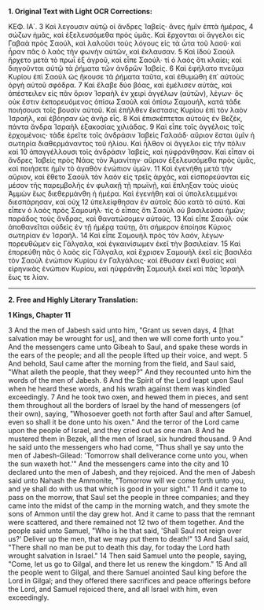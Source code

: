 **1. Original Text with Light OCR Corrections:**

ΚΕΦ. ΙΑ΄.
3 Καὶ λεγουσιν αὐτῷ οἱ ἄνδρες Ἰαβείς· ἄνες ἡμῖν ἑπτὰ ἡμέρας,
4 σώζων ἡμᾶς, καὶ ἐξελευσόμεθα πρὸς ὑμᾶς. Καὶ ἔρχονται οἱ ἄγγελοι εἰς Γαβαὰ πρὸς Σαούλ, καὶ λαλοῦσι τοὺς λόγους εἰς τὰ
ὦτα τοῦ λαοῦ· καὶ ἦραν πᾶς ὁ λαὸς τὴν φωνὴν αὑτῶν, καὶ ἔκλαυσαν.
5 Καὶ ἰδοὺ Σαοὺλ ἤρχετο μετὰ τὸ πρωΐ ἐξ ἀγροῦ, καὶ εἶπε Σαούλ· τί ὁ λαὸς ὅτι κλαίει; καὶ διηγοῦνται αὐτῷ τὰ ῥήματα τῶν ἀνδρῶν Ἰαβείς.
6 Καὶ ἐφήλατο πνεῦμα Κυρίου ἐπὶ Σαοὺλ ὡς ἤκουσε τὰ ῥήματα ταῦτα, καὶ ἐθυμώθη ἐπ᾿ αὐτοὺς ὀργὴ αὐτοῦ σφόδρα.
7 Καὶ ἔλαβε δύο βόας, καὶ ἐμέλισεν αὐτάς, καὶ ἀπέστειλεν εἰς πᾶν ὅριον Ἰσραὴλ ἐν χειρὶ ἀγγέλων (αὐτῶν), λέγων· ὅς οὐκ ἔστιν ἐκπορευόμενος ὀπίσω Σαοὺλ καὶ ὀπίσω Σαμουήλ, κατὰ τάδε ποιήσουσι τοῖς βουσὶν αὐτοῦ. Καὶ ἐπῆλθεν ἔκστασις Κυρίου ἐπὶ τὸν λαὸν Ἰσραήλ, καὶ ἐβόησαν ὡς ἀνὴρ εἷς.
8 Καὶ ἐπισκέπτεται αὐτοὺς ἐν Βεζέκ, πάντα ἄνδρα Ἰσραὴλ ἑξακοσίας χιλιάδας.
9 Καὶ εἶπε τοῖς ἀγγέλοις τοῖς ἐρχομένοις· τάδε ἐρεῖτε τοῖς ἀνδράσιν Ἰαβεὶς Γαλαάδ· αὔριον ἔσται ὑμῖν ἡ σωτηρία διαθερμάναντος τοῦ ἡλίου. Καὶ ἦλθον οἱ ἄγγελοι εἰς τὴν πόλιν καὶ
10 ἀπαγγέλλουσι τοῖς ἀνδράσιν Ἰαβείς, καὶ ηὐφράνθησαν. Καὶ εἶπαν οἱ ἄνδρες Ἰαβεὶς πρὸς Νάας τὸν Ἀμανίτην· αὔριον ἐξελευσόμεθα πρὸς ὑμᾶς, καὶ ποιήσετε ἡμῖν τὸ ἀγαθὸν ἐνώπιον ὑμῶν.
11 Καὶ ἐγενήθη μετὰ τὴν αὔριον, καὶ ἔθετο Σαοὺλ τὸν λαὸν εἰς τρεῖς ἀρχάς, καὶ εἰσπορεύονται εἰς μέσον τῆς παρεμβολῆς ἐν φυλακῇ τῇ πρωϊνῇ, καὶ ἔπληξαν τοὺς υἱοὺς Ἀμμὼν ἕως διεθερμάνθη ἡ ἡμέρα. Καὶ ἐγενήθη καὶ οἱ ὑπολελειμμένοι διεσπάρησαν, καὶ οὐχ
12 ὑπελείφθησαν ἐν αὐτοῖς δύο κατὰ τὸ αὐτό. Καὶ εἶπεν ὁ λαὸς πρὸς Σαμουήλ· τίς ὁ εἶπας ὅτι Σαοὺλ οὐ βασιλεύσει ἡμῶν; παράδος τοὺς ἄνδρας, καὶ θανατώσομεν αὐτούς.
13 Καὶ εἶπε Σαούλ· οὐκ ἀποθανεῖται οὐδεὶς ἐν τῇ ἡμέρᾳ ταύτῃ, ὅτι σήμερον ἐποίησε Κύριος σωτηρίαν ἐν Ἰσραήλ.
14 Καὶ εἶπε Σαμουὴλ πρὸς τὸν λαόν, λέγων· πορευθῶμεν εἰς Γάλγαλα, καὶ ἐγκαινίσωμεν ἐκεῖ τὴν βασιλείαν.
15 Καὶ ἐπορεύθη πᾶς ὁ λαὸς εἰς Γάλγαλα, καὶ ἔχρισεν Σαμουὴλ ἐκεῖ εἰς βασιλέα τὸν Σαοὺλ ἐνώπιον Κυρίου ἐν Γαλγάλοις· καὶ ἔθυσαν ἐκεῖ θυσίας καὶ εἰρηνικὰς ἐνώπιον Κυρίου, καὶ ηὐφράνθη Σαμουὴλ ἐκεῖ καὶ πᾶς Ἰσραὴλ ἕως τε λίαν.

---

**2. Free and Highly Literary Translation:**

**1 Kings, Chapter 11**

3 And the men of Jabesh said unto him, "Grant us seven days,
4 [that salvation may be wrought for us], and then we will come forth unto you." And the messengers came unto Gibeah to Saul, and spake these words in the ears of the people; and all the people lifted up their voice, and wept.
5 And behold, Saul came after the morning from the field, and Saul said, "What aileth the people, that they weep?" And they recounted unto him the words of the men of Jabesh.
6 And the Spirit of the Lord leapt upon Saul when he heard these words, and his wrath against them was kindled exceedingly.
7 And he took two oxen, and hewed them in pieces, and sent them throughout all the borders of Israel by the hand of messengers (of their own), saying, "Whosoever goeth not forth after Saul and after Samuel, even so shall it be done unto his oxen." And the terror of the Lord came upon the people of Israel, and they cried out as one man.
8 And he mustered them in Bezek, all the men of Israel, six hundred thousand.
9 And he said unto the messengers who had come, "Thus shall ye say unto the men of Jabesh-Gilead: 'Tomorrow shall deliverance come unto you, when the sun waxeth hot.'" And the messengers came into the city and
10 declared unto the men of Jabesh, and they rejoiced. And the men of Jabesh said unto Nahash the Ammonite, "Tomorrow will we come forth unto you, and ye shall do with us that which is good in your sight."
11 And it came to pass on the morrow, that Saul set the people in three companies; and they came into the midst of the camp in the morning watch, and they smote the sons of Ammon until the day grew hot. And it came to pass that the remnant were scattered, and there remained not
12 two of them together. And the people said unto Samuel, "Who is he that said, 'Shall Saul not reign over us?' Deliver up the men, that we may put them to death!"
13 And Saul said, "There shall no man be put to death this day, for today the Lord hath wrought salvation in Israel."
14 Then said Samuel unto the people, saying, "Come, let us go to Gilgal, and there let us renew the kingdom."
15 And all the people went to Gilgal, and there Samuel anointed Saul king before the Lord in Gilgal; and they offered there sacrifices and peace offerings before the Lord, and Samuel rejoiced there, and all Israel with him, even exceedingly.